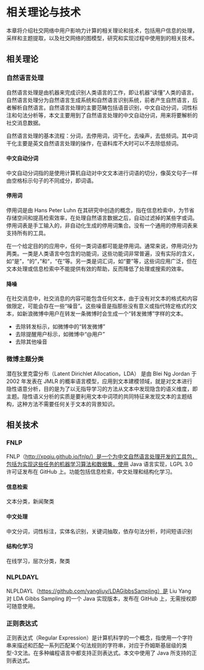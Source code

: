 # 相关理论与技术

本章将介绍社交网络中用户影响力计算的相关理论和技术，包括用户信息的处理，采样和主题提取，以及社交网络的图模型，研究和实现过程中使用到的相关技术。

## 相关理论

### 自然语言处理

自然语言处理是由机器来完成识别人类语言的工作，即让机器“读懂”人类的语言。自然语言处理分为自然语言生成系统和自然语言识别系统，前者产生自然语言，后者解析自然语言。自然语言处理的主要范畴包括语音识别，中文自动分词，词性标注和句法分析等，本文主要用到了自然语言处理的中文自动分词，用来将要解析的社交消息数据。

自然语言处理的基本流程：分词，去停用词，词干化，去噪声，去低频词。其中词干化主要是英文自然语言处理的操作，在语料库不大时可以不去除低频词。

#### 中文自动分词

中文自动分词指的是使用计算机自动对中文文本进行词语的切分，像英文句子一样由空格标示句子的不同成分，即词语。

#### 停用词

停用词是由 Hans Peter Luhn 在其研究中创造的概念，指在信息检索中，为节省存储空间和提高检索效率，在处理自然语言数据之后，自动过滤掉的某些字或词。停用词表是手工输入的，非自动化生成的停用词集合。没有一个通用的停用词表来支持所有的工具。

在一个给定目的的应用中，任何一类词语都可能是停用词。通常来说，停用词分为两类。一类是人类语言中包含的功能词，这些功能词非常普遍，没有实际的含义，如“是”，“的”，”和“，“在”等。另一类是词汇词，如“要”等，这些词应用广泛，但在文本处理或信息检索中不能提供有效的帮助，反而降低了处理或搜索的效率。

#### 降噪

在社交消息中，社交消息的内容可能包含任何文本，由于没有对文本的格式和内容做限定，可能会存在一些“噪音”。这些噪音是指那些没有意义或指代特定格式的文本，如新浪微博中用户在转发一条微博时会生成一个“转发微博”字样的文本。
* 去除转发标示，如微博中的“转发微博”
* 去除提醒用户标示，如微博中“@用户”
* 去除其他噪音

### 微博主题分类

潜在狄里克雷分布（Latent Dirichlet Allocation，LDA） 是由 Blei Ng Jordan 于 2002 年发表在 JMLR 的概率语言模型，应用到文本建模领域，就是对文本进行隐性语意分析，目的是为了以无指导学习的方法从文本中发现隐含的语义维度，即主题。隐性语义分析的实质是要利用文本中词项的共同特征来发现文本的主题结构，这种方法不需要任何关于文本的背景知识。

####

## 相关技术

### FNLP

FNLP（http://xpqiu.github.io/fnlp/）是一个为中文自然语言处理开发的工具包，包括为实现这些任务的机器学习算法和数据集，使用 Java 语言实现，LGPL 3.0 许可证发布在 GitHub 上。功能包括信息检索，中文处理和结构化学习。

#### 信息检索

文本分类，新闻聚类

#### 中文处理

中文分词，词性标注，实体名识别，关键词抽取，依存句法分析，时间短语识别

#### 结构化学习

在线学习，层次分类，聚类

### NLPLDAYL

NLPLDAYL（https://github.com/yangliuy/LDAGibbsSampling）是 Liu Yang 对 LDA Gibbs Sampling 的一个 Java 实现版本，发布在 GitHub 上，无需授权即可随意使用。

### 正则表达式

正则表达式（Regular Expression）是计算机科学的一个概念，指使用一个字符串来描述和匹配一系列匹配某个句法规则的字符串，对应于乔姆斯基层级的类型-3文法。在多种编程语言中都支持正则表达式。本文中使用了 Java 所支持的正则表达式。
